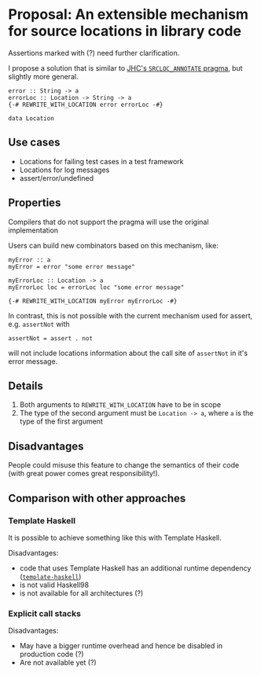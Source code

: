 # Proposal: An extensible mechanism for source locations in library code

Assertions marked with (?) need further clarification.

I propose a solution that is similar to [JHC's `SRCLOC_ANNOTATE`
pragma][jhc-srcloc-annotate], but slightly more general.

    error :: String -> a
    errorLoc :: Location -> String -> a
    {-# REWRITE_WITH_LOCATION error errorLoc -#}

    data Location

## Use cases

 * Locations for failing test cases in a test framework
 * Locations for log messages
 * assert/error/undefined

## Properties

Compilers that do not support the pragma will use the original implementation

Users can build new combinators based on this mechanism, like:

    myError :: a
    myError = error "some error message"

    myErrorLoc :: Location -> a
    myErrorLoc loc = errorLoc loc "some error message"

    {-# REWRITE_WITH_LOCATION myError myErrorLoc -#}

In contrast, this is not possible with the current mechanism used for assert,
e.g. `assertNot` with

    assertNot = assert . not

will not include locations information about the call site of `assertNot` in
it's error message.

## Details

 1. Both arguments to `REWRITE_WITH_LOCATION` have to be in scope
 1. The type of the second argument must be `Location -> a`, where `a` is the
    type of the first argument

## Disadvantages

People could misuse this feature to change the semantics of their code (with
great power comes great responsibility!).

## Comparison with other approaches

### Template Haskell

It is possible to achieve something like this with Template Haskell.

Disadvantages:

 * code that uses Template Haskell has an additional runtime dependency ([`template-haskell`][template-haskell])
 * is not valid Haskell98
 * is not available for all architectures (?)

[template-haskell]: http://hackage.haskell.org/package/template-haskell "Template Haskell on Hackage"
[jhc-srcloc-annotate]: http://repetae.net/computer/jhc/jhc.shtml#new-extensions


### Explicit call stacks

Disadvantages:

 * May have a bigger runtime overhead and hence be disabled in production code (?)
 * Are not available yet (?)
